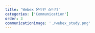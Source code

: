 ```yaml
---
title: 'Webex 온라인 스터디'
categories: ['Communication']
order: 3
communicationimage: './webex_study.png'
---
```

